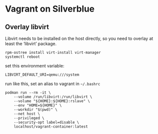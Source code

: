 # Vagrant on Silverblue
## Overlay libvirt
Libvirt needs to be installed on the host directly, so you need to overlay at least the ‘libvirt’ package.
```
rpm-ostree install virt-install virt-manager
systemctl reboot
```

set this environment variable:
```
LIBVIRT_DEFAULT_URI=qemu:///system
```

run like this, set an alias to vagrant in `~/.bashrc`
```
podman run --rm -it \
	--volume /run/libvirt:/run/libvirt \
	--volume "${HOME}:${HOME}:rslave" \
	--env "HOME=${HOME}" \
	--workdir "$(pwd)" \
	--net host \
	--privileged \
	--security-opt label=disable \
	localhost/vagrant-container:latest
```
